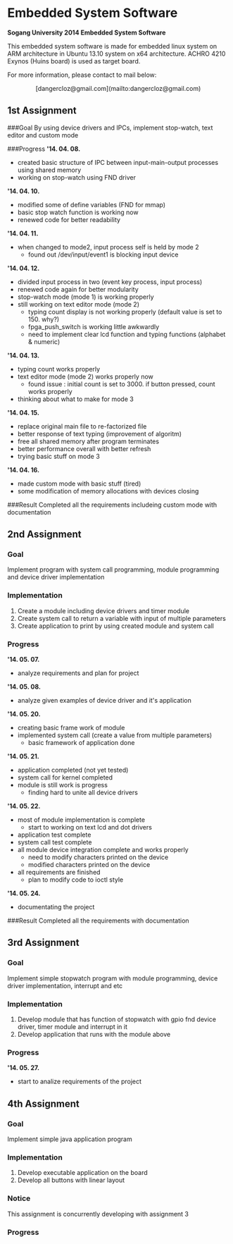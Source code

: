 # Embedded System Software

**Sogang University 2014 Embedded System Software**

This embedded system software is made for embedded linux system on ARM architecture in Ubuntu 13.10 system on x64 architecture. ACHRO 4210 Exynos (Huins board) is used as target board.

For more information, please contact to mail below:
<center>[dangercloz@gmail.com](mailto:dangercloz@gmail.com)</center>

## 1st Assignment
###Goal
By using device drivers and IPCs, implement stop-watch, text editor and custom mode

###Progress
**'14. 04. 08.**
- created basic structure of IPC between input-main-output processes using shared memory
- working on stop-watch using FND driver

**'14. 04. 10.**
- modified some of define variables (FND for mmap)
- basic stop watch function is working now
- renewed code for better readability

**'14. 04. 11.**
- when changed to mode2, input process self is held by mode 2
	- found out /dev/input/event1 is blocking input device

**'14. 04. 12.**
- divided input process in two (event key process, input process)
- renewed code again for better modularity
- stop-watch mode (mode 1) is working properly
- still working on text editor mode (mode 2)
	- typing count display is not working properly (default value is set to 150. why?)
	- fpga_push_switch is working little awkwardly
	- need to implement clear lcd function and typing functions (alphabet & numeric)

**'14. 04. 13.**
- typing count works properly
- text editor mode (mode 2) works properly now
	- found issue : initial count is set to 3000. if button pressed, count works properly
- thinking about what to make for mode 3

**'14. 04. 15.**
- replace original main file to re-factorized file
- better response of text typing (improvement of algoritm)
- free all shared memory after program terminates
- better performance overall with better refresh
- trying basic stuff on mode 3

**'14. 04. 16.**
- made custom mode with basic stuff (tired)
- some modification of memory allocations with devices closing

###Result
Completed all the requirements includeing custom mode with documentation


## 2nd Assignment
### Goal
Implement program with system call programming, module programming and device driver implementation

### Implementation
1. Create a module including device drivers and timer module
2. Create system call to return a variable with input of multiple parameters
3. Create application to print by using created module and system call

### Progress
**'14. 05. 07.**
- analyze requirements and plan for project

**'14. 05. 08.**
- analyze given examples of device driver and it's application

**'14. 05. 20.**
- creating basic frame work of module
- implemented system call (create a value from multiple parameters)
	- basic framework of application done

**'14. 05. 21.**
- application completed (not yet tested)
- system call for kernel completed
- module is still work is progress
	- finding hard to unite all device drivers

**'14. 05. 22.**
- most of module implementation is complete
	- start to working on text lcd and dot drivers
- application test complete
- system call test complete
- all module device integration complete and works properly
	- need to modify characters printed on the device
	- modified characters printed on the device
- all requirements are finished
	- plan to modify code to ioctl style

**'14. 05. 24.**
- documentating the project

###Result
Completed all the requirements with documentation

## 3rd Assignment
### Goal
Implement simple stopwatch program with module programming, device driver implementation, interrupt and etc

### Implementation
1. Develop module that has function of stopwatch with gpio fnd device driver, timer module and interrupt in it
2. Develop application that runs with the module above

### Progress
**'14. 05. 27.**
- start to analize requirements of the project

## 4th Assignment
### Goal
Implement simple java application program

### Implementation
1. Develop executable application on the board
2. Develop all buttons with linear layout

### Notice
This assignment is concurrently developing with assignment 3

### Progress
